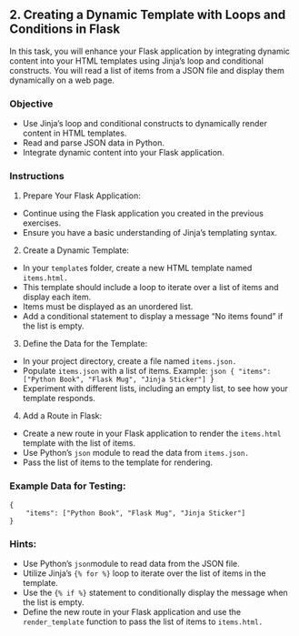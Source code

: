 ## 2. Creating a Dynamic Template with Loops and Conditions in Flask
In this task, you will enhance your Flask application by integrating dynamic content into your HTML templates using Jinja’s loop and conditional constructs. You will read a list of items from a JSON file and display them dynamically on a web page.

### Objective
- Use Jinja’s loop and conditional constructs to dynamically render content in HTML templates.
- Read and parse JSON data in Python.
- Integrate dynamic content into your Flask application.

### Instructions
1. Prepare Your Flask Application:
- Continue using the Flask application you created in the previous exercises.
- Ensure you have a basic understanding of Jinja’s templating syntax.


2. Create a Dynamic Template:
- In your `template`s folder, create a new HTML template named `items.html.`
- This template should include a loop to iterate over a list of items and display each item.
- Items must be displayed as an unordered list.
- Add a conditional statement to display a message “No items found” if the list is empty.

3. Define the Data for the Template:
- In your project directory, create a file named `items.json.`
- Populate `items.json` with a list of items. Example: `json { "items": ["Python Book", "Flask Mug", "Jinja Sticker"] }`
- Experiment with different lists, including an empty list, to see how your template responds.

4. Add a Route in Flask:

- Create a new route in your Flask application to render the `items.html` template with the list of items.
- Use Python’s `json` module to read the data from `items.json.`
- Pass the list of items to the template for rendering.

### Example Data for Testing:
```
{
    "items": ["Python Book", "Flask Mug", "Jinja Sticker"]
}
```

### Hints:
- Use Python’s `json`module to read data from the JSON file.
- Utilize Jinja’s `{% for %}` loop to iterate over the list of items in the template.
- Use the `{% if %}` statement to conditionally display the message when the list is empty.
- Define the new route in your Flask application and use the `render_template` function to pass the list of items to `items.html.`